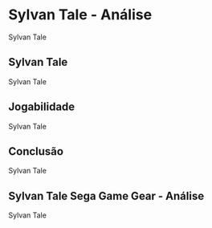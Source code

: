 ---
---

# Sylvan Tale - Análise

Sylvan Tale

## Sylvan Tale

Sylvan Tale

## Jogabilidade

Sylvan Tale

## Conclusão

Sylvan Tale

## Sylvan Tale Sega Game Gear - Análise

Sylvan Tale
